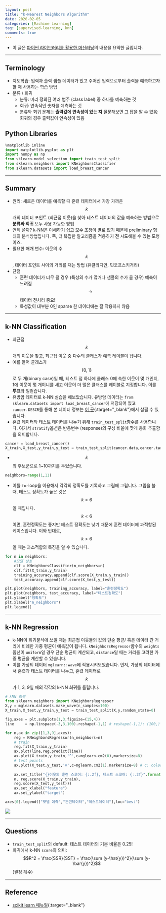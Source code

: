 ```yaml
---
layout: post
title: "k-Nearest Neighbors Algorithm"
date: 2020-02-05 
categories: [Machine Learning]
tag: [supervised-learning, knn]
comments: true
---
```



* 이 글은 [파이썬 라이브러리를 활용한 머신러닝](http://book.interpark.com/product/BookDisplay.do?_method=detail&sc.prdNo=303260973&gclid=CjwKCAiAyeTxBRBvEiwAuM8dnUQHS6gpLMB6tn0m3cKl_rO7hHyhwCzPtk23EvcW40nL99b1kC2ejBoCJKcQAvD_BwE)의 내용을 요약한 글입니다.



***

## **Terminology**
* 지도학습: 입력과 출력 샘플 데이터가 있고 주어진 입력으로부터 출력을 예측하고자 할 때 사용하는 학습 방법
* 분류 / 회귀
  * 분류: 미리 정의된 여러 범주 (class label) 중 하나를 예측하는 것
  * 회귀: 연속적인 숫자를 예측하는 것 
  * 분류와 회귀 문제는 **출력값에 연속성이 있는 지** 질문해보면 그 답을 알 수 있음: 회귀의 경우 출력값이 연속성이 있음

## **Python Libraries**
~~~python
%matplotlib inline
import matplotlib.pyplot as plt
import numpy as np
from sklearn.model_selection import train_test_split
from sklearn.neighbors import KNeighborsClassifier
from sklearn.datasets import load_breast_cancer
~~~

***
## **Summary**
* 원리: 새로운 데이터를 예측할 때 훈련 데이터에서 가장 가까운 $$k$$개의 데이터 포인트 (최근접 이웃)을 찾아 테스트 데이터의 값을 예측하는 방법으로 **분류와 회귀** 모두 사용 가능한 방법
* 언제 쓸까?
k-NN은 이해하기 쉽고 모수 조정이 별로 없기 때문에 preliminary 형태의 분석방법입니다. 즉, 더 복잡한 알고리즘을 적용하기 전 시도해볼 수 있는 모형이죠.
* 필요한 매개 변수: 이웃의 수 $$k$$, 데이터 포인트 사이의 거리를 재는 방법 (유클리디안, 민코프스키거리)
* 단점
  * 훈련 데이터가 너무 클 경우 (특성의 수가 많거나 샘플의 수가 클 경우) 예측이 느려짐 $$\rightarrow$$ 데이터 전처리 중요!
  * 특성값이 대부분 0인 sparse 한 데이터에는 잘 작용하지 않음
  
***

## **k-NN Classification**
*  최근접 $$k$$개의 이웃을 찾고, 최근접 이웃 중 다수의 클래스가 예측 레이블이 됩니다. 
*  예를 들어 클래스가 $$\{0,1\}$$로 두 개(binary case)일 때, 테스트 점 하나에 클래스 0에 속한 이웃이 몇 개인지, 1에 이웃이 몇 개이니를 세고 이웃이 더 많은 클래스를 레이블로 지정합니다. 이를 **투표**라 일컫습니다.
* 유방암 데이터로 k-NN 실습을 해보았습니다.
유방암 데이터는 `from sklearn.datasets import load_breast_cancer`에 저장되어 있고 `cancer.DESCR`를 통해 본 데이터 정보는 
[이 곳](https://archive.ics.uci.edu/ml/datasets/Breast+Cancer+Wisconsin+Diagnostic){:target="_blank"}에서 살필 수 있습니다.
* 훈련 데이터와 테스트 데이터를 나누기 위해 `train_test_split`함수를 사용합니다. 여기서 `stratify`옵션은 반응변수 (response)의 구성 비율에 맞게 층화 추출함을 의미합니다. 
~~~python
cancer = load_breast_cancer()
X_train,X_test,y_train,y_test = train_test_split(cancer.data,cancer.target,stratify=cancer.target, random_state=66)
~~~
* $$k$$의 후보군으로 1~10까지를 두었습니다. 
~~~python
neighbors=range(1,11)
~~~
* 이를 `for`loop을 이용해서 각각의 정확도를 기록하고 그림에 그립니다. 그림을 볼 때, 테스트 정확도가 높은 것은 $$k=6$$일 때입니다. $$k<6$$이면, 훈련정확도는 좋지만 테스트 정확도는 낮기 때문에 훈련 데이터에 과적합된 케이스입니다. 이와 반대로, $$k>6$$일 때는 과소적합의 특징을 알 수 있습니다.

~~~python
for n in neighbors:
    #모델 생성
    clf = KNeighborsClassifier(n_neighbors=n)
    clf.fit(X_train,y_train)
    training_accuracy.append(clf.score(X_train,y_train))
    test_accuracy.append(clf.score(X_test,y_test))

plt.plot(neighbors, training_accuracy, label="훈련정확도")
plt.plot(neighbors, test_accuracy, label="테스트정확도")
plt.ylabel("정확도")
plt.xlabel("n_neighbors")
plt.legend()
~~~

***

## **k-NN Regression** 
* k-NN이 회귀분석에 쓰일 때는 최근접 이웃들의 값의 단순 평균/ 혹은 데이터 간 거리에 비례한 가중 평균이 예측값이 됩니다. `kNeighborsRegressor`함수의 `weights` 옵션이 `uniform`일 경우 단순 평균이 계산되고, `distance`일 때는 거리를 고려한 가중 평균을 계산할 수 있습니다.
* 이를 가상의 데이터 `mglearn::wave`에 적용시켜보았습니다. 
먼저, 가상의 데이터에서 훈련과 테스트 데이터를 나누고, 훈련 데이터로 $$k$$가 1, 3, 9일 때의 각각의 k-NN 회귀를 돌립니다. 

~~~python
# kNN 회귀
from sklearn.neighbors import KNeighborsRegressor
X,y = mglearn.datasets.make_wave(n_samples=100)
X_train,X_test,y_train,y_test = train_test_split(X,y,random_state=0)

fig,axes = plt.subplots(1,3,figsize=(15,4))
line     = np.linspace(-3,3,100).reshape(-1,1) # reshape(-1,1): (100,) -> (100,1)

for n,ax in zip([1,3,9],axes):
    reg = KNeighborsRegressor(n_neighbors=n)
    # train
    reg.fit(X_train,y_train)
    ax.plot(line,reg.predict(line))
    ax.plot(X_train,y_train,'^',c=mglearn.cm2(0),markersize=8)
    # test points
    ax.plot(X_test,y_test,'v',c=mglearn.cm2(1),markersize=8) # c: color
   
    ax.set_title("{}이웃의 훈련 스코어: {:.2f}, 테스트 스코어: {:.2f}".format(
    n, reg.score(X_train,y_train),
    reg.score(X_test,y_test)))
    ax.set_xlabel("feature")
    ax.set_ylabel("target")

axes[0].legend(["모델 예측","훈련데이터","테스트데이터"],loc="best")
~~~
![](../../images/knn-reg.png)


*** 

## **Questions**
* `train_test_split`의 default: 테스트 데이터의 기본 비율은 0.25! 
* 회귀에서 k-NN `score`의 의미: $$R^2 = \frac{SSR}{SST} = \frac{\sum (y-\hat{y})^2}{\sum (y-\bar{y})^2}$$(결정 계수) 

***

## **Reference**
* [scikit learn 매뉴얼](https://scikit-learn.org/stable/modules/generated/sklearn.neighbors.KNeighborsClassifier.html){:target="_blank"}
